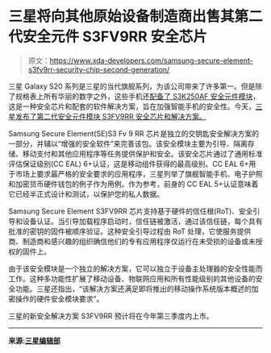 # 三星将向其他原始设备制造商出售其第二代安全元件 S3FV9RR 安全芯片

> 原文：<https://www.xda-developers.com/samsung-secure-element-s3fv9rr-security-chip-second-generation/>

三星 Galaxy S20 系列是三星的当代旗舰系列，为该公司带来了许多第一。但是除了规格表上所有华丽的数字之外，这些手机还[配备了 S3K250AF 安全元件模块](https://www.xda-developers.com/samsung-sell-galaxy-s20-hardware-security-chip/)，这是一种安全芯片和配套的软件解决方案，旨在加强智能手机的安全性。今天，[三星发布了第二代安全元件模块 S3FV9RR 安全芯片和解决方案。](https://news.samsung.com/global/samsung-elevates-data-protection-for-mobile-devices-with-new-security-chip-solution)

Samsung Secure Element(SE)S3 Fv 9 RR 芯片是独立的交钥匙安全解决方案的一部分，并辅以“增强的安全软件”来完善该包。该安全模块主要为引导、隔离存储、移动支付和其他应用程序等任务提供保护和安全。该安全芯片通过了通用标准评估保证级别(CC EAL) 6+认证，这是移动组件获得的最高级别。CC EAL 6+用于市场上要求最严格的安全要求的应用程序，三星列举了旗舰智能手机、电子护照和加密货币硬件钱包的例子作为用例。作为参考，前身的 CC EAL 5+认证意味着它已经半正式设计和测试，以保护您的私人数据。

Samsung Secure Element S3FV9RR 芯片支持基于硬件的信任根(RoT)、安全引导和设备认证。当引导加载程序启动时，信任链被激活，通过该信任链，每个具有批准的密钥的固件被顺序验证。这种安全引导过程由 RoT 处理，它使服务提供商、制造商和感兴趣的组织确信他们的专有应用程序仅运行在未受损的设备或未授权的固件上。

由于该安全模块是一个独立的解决方案，它可以独立于设备主处理器的安全性能而工作。这种多功能性扩展了移动设备、物联网应用和所有性能级别的其他设备的安全功能。三星还指出，“该解决方案还满足即将推出的移动操作系统版本概述的加密操作的硬件安全模块要求”。

三星的新安全解决方案 S3FV9RR 预计将在今年第三季度内上市。

* * *

**来源:[三星编辑部](https://news.samsung.com/global/samsung-elevates-data-protection-for-mobile-devices-with-new-security-chip-solution)**